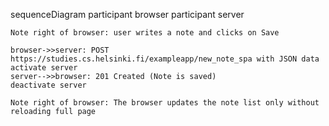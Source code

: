 sequenceDiagram
    participant browser
    participant server

    Note right of browser: user writes a note and clicks on Save

    browser->>server: POST https://studies.cs.helsinki.fi/exampleapp/new_note_spa with JSON data
    activate server
    server-->>browser: 201 Created (Note is saved)
    deactivate server

    Note right of browser: The browser updates the note list only without reloading full page

